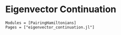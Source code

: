 # Eigenvector Continuation


```@autodocs
Modules = [PairingHamiltonians]
Pages = ["eigenvector_continuation.jl"]
``` 

